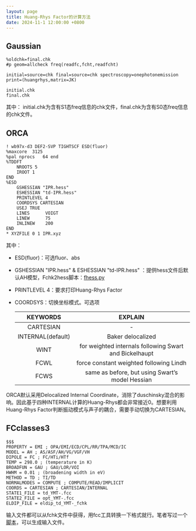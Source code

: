```yaml
---
layout: page
title: Huang-Rhys Factor的计算方法
date: 2024-11-1 12:00:00 +0800
---
```

## Gaussian
```
%oldchk=final.chk
#p geom=allcheck freq(readfc,fcht,readfcht)

initial=source=chk final=source=chk spectroscopy=onephotonemission
print=(huangrhys,matrix=JK)

initial.chk
final.chk
```
其中：
initial.chk为含有S1态freq信息的chk文件，final.chk为含有S0态freq信息的chk文件。

## ORCA
```
! wb97x-d3 DEF2-SVP TIGHTSCF ESD(fluor) 
%maxcore  3125
%pal nprocs   64 end
%TDDFT 
    NROOTS 5 
    IROOT 1 
END 
%ESD 
    GSHESSIAN "IPR.hess" 
    ESHESSIAN "td-IPR.hess" 
    PRINTLEVEL 4
    COORDSYS CARTESIAN
    USEJ TRUE
    LINES      VOIGT
    LINEW      75
    INLINEW    200
END 
* XYZFILE 0 1 IPR.xyz
```

其中：
 - ESD(fluor)：可选fluor、abs
 - GSHESSIAN "IPR.hess" & ESHESSIAN "td-IPR.hess" ：提供hess文件后默认AH模型，Fchk2hess脚本：[fhess.py](https://pub-ec46b9a843f44891acf04d27fddf97e0.r2.dev/2024/11/fhess.py)
 - PRINTLEVEL 4：要求打印Huang-Rhys Factor
 - COORDSYS：切换坐标模式。可选项
  
   |     KEYWORDS      |                        EXPLAIN                         |
   | :---------------: | :----------------------------------------------------: |
   |     CARTESIAN     |                           -                            |
   | INTERNAL(default) |                   Baker delocalized                    |
   |       WINT        | for weighted internals following Swart and Bickelhaupt |
   |       FCWL        |        force constant weighted following Lindh         |
   |       FCWS        |    same as before, but using Swart’s model Hessian     |

ORCA默认采用Delocalized Internal Coordinate，消除了duschinsky混合的影响。因此基于四种INTERNAL计算的Huang-Rhys都会非常接近0。想要利用Huang-Rhys Factor判断振动模式与声子的耦合，需要手动切换为CARTESIAN。

## FCclasses3
```
$$$
PROPERTY = EMI ; OPA/EMI/ECD/CPL/RR/TPA/MCD/IC 
MODEL = AH ; AS/ASF/AH/VG/VGF/VH 
DIPOLE = FC ; FC/HTi/HTf 
TEMP = 298.0 ; (temperature in K) 
BROADFUN = GAU ; GAU/LOR/VOI 
HWHM = 0.01 ; (broadening width in eV) 
METHOD = TD ; TI/TD 
NORMALMODES = COMPUTE ; COMPUTE/READ/IMPLICIT 
COORDS = CARTESIAN ; CARTESIAN/INTERNAL 
STATE1_FILE = td_YMT-.fcc
STATE2_FILE = opt_YMT-.fcc 
ELDIP_FILE = eldip_td_YMT-_fchk
```
输入文件都可以从fchk文件中获得，用fcc工具转换一下格式就行。笔者写过一个[脚本](http://bbs.keinsci.com/thread-49173-1-1.html)，可以生成输入文件。